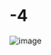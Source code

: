 # -4


![image](https://user-images.githubusercontent.com/114469025/204129624-552f1cc2-b40b-4c5a-b9da-30494e6eb23c.png)
